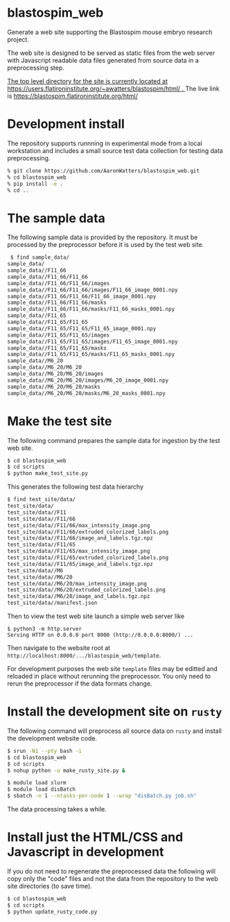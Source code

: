 # blastospim_web

Generate a web site supporting the Blastospim mouse embryo research project.

The web site is designed to be served as static files from the web server
with Javascript readable data files generated from source data in a preprocessing step.

<a href="https://users.flatironinstitute.org/~awatters/blastospim/html/">
The top level directory for the site is currently located at
https://users.flatironinstitute.org/~awatters/blastospim/html/ . </a>
The live link is
<a href="https://blastospim.flatironinstitute.org/html/">
https://blastospim.flatironinstitute.org/html/</a>

# Development install

The repository supports runnning in experimental mode from a local workstation and includes
a small source test data collection for testing data preprocessing.

```bash
% git clone https://github.com/AaronWatters/blastospim_web.git
% cd blastospim_web
% pip install -e .
% cd ..
```

# The sample data

The following sample data is provided by the repository.  It must be processed by the preprocessor
before it is used by the test web site.

```bash
 $ find sample_data/
sample_data/
sample_data//F11_66
sample_data//F11_66/F11_66
sample_data//F11_66/F11_66/images
sample_data//F11_66/F11_66/images/F11_66_image_0001.npy
sample_data//F11_66/F11_66/F11_66_image_0001.npy
sample_data//F11_66/F11_66/masks
sample_data//F11_66/F11_66/masks/F11_66_masks_0001.npy
sample_data//F11_65
sample_data//F11_65/F11_65
sample_data//F11_65/F11_65/F11_65_image_0001.npy
sample_data//F11_65/F11_65/images
sample_data//F11_65/F11_65/images/F11_65_image_0001.npy
sample_data//F11_65/F11_65/masks
sample_data//F11_65/F11_65/masks/F11_65_masks_0001.npy
sample_data//M6_20
sample_data//M6_20/M6_20
sample_data//M6_20/M6_20/images
sample_data//M6_20/M6_20/images/M6_20_image_0001.npy
sample_data//M6_20/M6_20/masks
sample_data//M6_20/M6_20/masks/M6_20_masks_0001.npy
```

# Make the test site

The following command prepares the sample data for ingestion by the test web site.

```bash
$ cd blastospim_web
$ cd scripts
$ python make_test_site.py
```

This generates the following test data hierarchy

```bash
$ find test_site/data/
test_site/data/
test_site/data//F11
test_site/data//F11/66
test_site/data//F11/66/max_intensity_image.png
test_site/data//F11/66/extruded_colorized_labels.png
test_site/data//F11/66/image_and_labels.tgz.npz
test_site/data//F11/65
test_site/data//F11/65/max_intensity_image.png
test_site/data//F11/65/extruded_colorized_labels.png
test_site/data//F11/65/image_and_labels.tgz.npz
test_site/data//M6
test_site/data//M6/20
test_site/data//M6/20/max_intensity_image.png
test_site/data//M6/20/extruded_colorized_labels.png
test_site/data//M6/20/image_and_labels.tgz.npz
test_site/data//manifest.json
```

Then to view the test web site launch a simple web server like

```
$ python3 -m http.server
Serving HTTP on 0.0.0.0 port 8000 (http://0.0.0.0:8000/) ...
```

Then navigate to the website root at `http://localhost:8000/.../blastospim_web/template`.

For development purposes the web site `template` files may be editted and reloaded in place
without rerunning the preprocessor.  You only need to rerun the preprocessor if the data formats
change.

# Install the development site on `rusty`

The following command will preprocess all source data on `rusty` and install
the development website code.

```bash
$ srun -N1 --pty bash -i
$ cd blastospim_web
$ cd scripts
$ nohup python -u make_rusty_site.py &
```

```bash
$ module load slurm
$ module load disBatch
$ sbatch -n 1 --ntasks-per-node 1 --wrap "disBatch.py job.sh"
```

The data processing takes a while.

# Install just the HTML/CSS and Javascript in development

If you do not need to regenerate the preprocessed data the following will
copy only the "code" files and not the data from the repository to the
web site directories (to save time).

```bash
$ cd blastospim_web
$ cd scripts
$ python update_rusty_code.py
```
